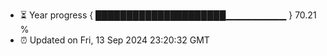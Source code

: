 - ⏳ Year progress { █████████████████████▁▁▁▁▁▁▁▁▁ } 70.21 %
- ⏰ Updated on Fri, 13 Sep 2024 23:20:32 GMT

